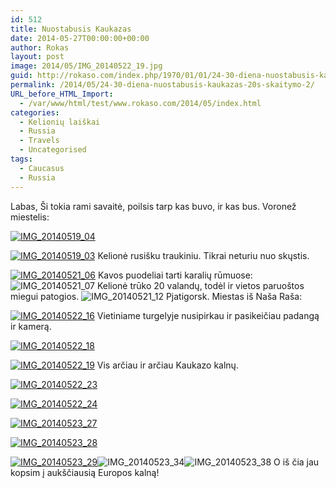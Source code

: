 ```yaml
---
id: 512
title: Nuostabusis Kaukazas
date: 2014-05-27T00:00:00+00:00
author: Rokas
layout: post
image: 2014/05/IMG_20140522_19.jpg
guid: http://rokaso.com/index.php/1970/01/01/24-30-diena-nuostabusis-kaukazas-20s-skaitymo-2/
permalink: /2014/05/24-30-diena-nuostabusis-kaukazas-20s-skaitymo-2/
URL_before_HTML_Import:
  - /var/www/html/test/www.rokaso.com/2014/05/index.html
categories:
  - Kelionių laiškai
  - Russia
  - Travels
  - Uncategorised
tags:
  - Caucasus
  - Russia
---
```

Labas, Ši tokia rami savaitė, poilsis tarp kas buvo, ir kas bus. Voronež miestelis: 

 [![IMG_20140519_04](2014/05/IMG_20140519_04-682x1024.jpg)](2014/05/IMG_20140519_04.jpg)

 [![IMG_20140519_03](2014/05/IMG_20140519_03-682x1024.jpg)](2014/05/IMG_20140523_31.jpg) 
Kelionė rusišku traukiniu. Tikrai neturiu nuo skųstis. 

 [![IMG_20140521_06](2014/05/IMG_20140521_06-1024x682.jpg)](2014/05/IMG_20140523_31.jpg) 
Kavos puodeliai tarti karalių rūmuose:![IMG_20140521_07](2014/05/IMG_20140521_07-682x1024.jpg) 
Kelionė trūko 20 valandų, todėl ir vietos paruoštos miegui patogios. ![IMG_20140521_12](2014/05/IMG_20140521_12-682x1024.jpg) 
Pjatigorsk. Miestas iš Naša Raša:      

 [![IMG_20140522_16](2014/05/IMG_20140522_16-1024x682.jpg)](2014/05/IMG_20140522_16.jpg) 
Vietiniame turgelyje nusipirkau ir pasikeičiau padangą ir kamerą.

 [![IMG_20140522_18](2014/05/IMG_20140522_18-1024x682.jpg)](2014/05/IMG_20140522_18.jpg) 


 [![IMG_20140522_19](2014/05/IMG_20140522_19-1024x682.jpg)](2014/05/IMG_20140522_19.jpg) 
Vis arčiau ir arčiau Kaukazo kalnų.

 [![IMG_20140522_23](2014/05/IMG_20140522_23-1024x682.jpg)](2014/05/IMG_20140522_23.jpg) 


 [![IMG_20140522_24](2014/05/IMG_20140522_24-1024x682.jpg)](2014/05/IMG_20140522_24.jpg) 


 [![IMG_20140523_27](2014/05/IMG_20140523_27-1024x682.jpg)](2014/05/IMG_20140523_27.jpg) 


 [![IMG_20140523_28](2014/05/IMG_20140523_28-682x1024.jpg)](2014/05/IMG_20140523_28.jpg) 


 [![IMG_20140523_29](2014/05/IMG_20140523_29-1024x682.jpg)](2014/05/IMG_20140523_29.jpg)![IMG_20140523_34](2014/05/IMG_20140523_34-682x1024.jpg)![IMG_20140523_38](2014/05/IMG_20140523_38-1024x682.jpg) 
O iš čia jau kopsim į aukščiausią Europos kalną!
